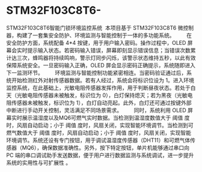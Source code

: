 # STM32F103C8T6-
STM32F103C8T6智能门锁环境监控系统
 本项目基于 STM32F103C8T6 微控制器，构建了一套集安全防护、环境监测与智能控制于一体的多功能系统。​
        在安全防护方面，系统配备 4*4 按键，用于用户输入密码。操作过程中，OLED 屏幕会实时提示输入状态。若密码输入错误，屏幕即刻显示错误信息；当错误次数累计达三次，蜂鸣器将持续鸣响，警示灯同步闪烁，该警示状态维持五秒，以此有效保障系统安全。一旦密码输入正确，OLED 屏会显示密码正确提示，系统随即进入下一监测环节。​
        环境监测与智能控制功能紧密相连。当密码验证通过后，系统开始检测红外对射传感器数据。若有人经过，系统会将标识位设为 1。进入环境监控系统，在此基础上，光敏电阻传感器发挥作用，用于判断昼夜状态。若处于白天（光敏电阻传感器未被触发，标识位为 0），白灯保持熄灭；若为黑夜（光敏电阻传感器未被触发，标识位为 1），白灯自动亮起。此外，白灯还可通过按键外部中断进行手动开关控制，灵活满足不同场景需求。​
        同时，系统利用 OLED 屏幕实时展示温湿度以及MQ6可燃气实时数据。当检测到温湿度数值大于 阈值 度时，风扇自动启动；小于 阈值 度时，风扇关闭，实现智能环境调节。当检测到可燃气数值大于 阈值 度时，风扇自动启动；小于 阈值 度时，风扇关闭，实现智能环境调节。系统还设有专门按钮，用于调试温湿度传感器（DHT11）和可燃气体传感器（MQ6），确保数据准确性。另外，按下特定按钮，单片机能够通过串口向 PC 端的串口调试助手发送数据，便于用户进行数据监测与系统调试，进一步提升系统的实用性与可扩展性 。
        
